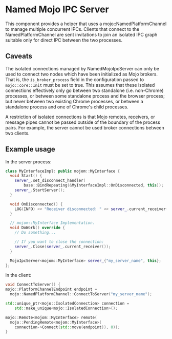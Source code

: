 # Named Mojo IPC Server

This component provides a helper that uses a mojo::NamedPlatformChannel to
manage multiple concurrent IPCs. Clients that connect to the
NamedPlatformChannel are sent invitations to join an isolated IPC graph
suitable only for direct IPC between the two processes.

## Caveats

The isolated connections managed by NamedMojoIpcServer can only be used to
connect two nodes which have been initialized as Mojo brokers. That is,
the `is_broker_process` field in the configuration passed to `mojo::core::Init`
must be set to true. This assumes that these isolated connections effectively
only go between two standalone (i.e. non-Chrome) processes, or between some
standalone process and the browser process; but never between two existing
Chrome processes, or between a standalone process and one of Chrome's child
processes.

A restriction of isolated connections is that Mojo remotes, receivers, or
message pipes cannot be passed outside of the boundary of the process pairs.
For example, the server cannot be used broker connections between two clients.

## Example usage

In the server process:
```cpp
class MyInterfaceImpl: public mojom::MyInterface {
  void Start() {
    server_.set_disconnect_handler(
        base::BindRepeating(&MyInterfaceImpl::OnDisconnected, this));
    server_.StartServer();
  }

  void OnDisconnected() {
    LOG(INFO) << "Receiver disconnected: " << server_.current_receiver();
  }

  // mojom::MyInterface Implementation.
  void DoWork() override {
    // Do something...

    // If you want to close the connection:
    server_.Close(server_.current_receiver());
  }

  MojoIpcServer<mojom::MyInterface> server_{"my_server_name", this};
};
```

In the client:
```cpp
void ConnectToServer() {
mojo::PlatformChannelEndpoint endpoint =
  mojo::NamedPlatformChannel::ConnectToServer("my_server_name");

std::unique_ptr<mojo::IsolatedConnection> connection =
    std::make_unique<mojo::IsolatedConnection>();

mojo::Remote<mojom::MyInterface> remote(
  mojo::PendingRemote<mojom::MyInterface>(
    connection->Connect(std::move(endpoint)), 0));
}
```
